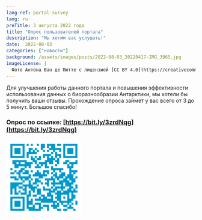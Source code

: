 ```yaml
---
lang-ref: portal-survey
lang: ru
preTitle: 3 августа 2022 года
title: "Опрос пользователей портала"
description: "Мы хотим вас услушать!"
date:  2022-08-03
categories: ["новости"]
background: /assets/images/posts/2022-08-03_20220417-IMG_3965.jpg
imageLicense: |
  Фото Антона Ван де Пютте с лицензией [CC BY 4.0](https://creativecommons.org/licenses/by/4.0/)
---
```


Для улучшения работы данного портала и повышения эффективности использования данных о биоразнообразии Антарктики, мы хотели бы получить ваши отзывы. 
Прохождение опроса займет у вас всего от 3 до 5 минут. Большое спасибо!

### Опрос по ссылке: [https://bit.ly/3zrdNqg](https://bit.ly/3zrdNqg)

<img src="/assets/images/hosted-portal-survey.png" alt="QR code to survey" width="200"/>
